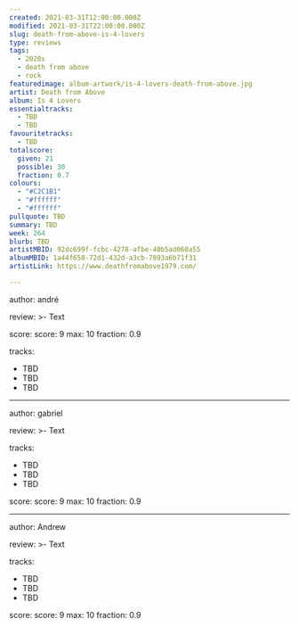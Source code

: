 ```yaml
---
created: 2021-03-31T12:00:00.000Z
modified: 2021-03-31T22:00:00.000Z
slug: death-from-above-is-4-lovers
type: reviews
tags:
  - 2020s
  - death from above
  - rock
featuredimage: album-artwork/is-4-lovers-death-from-above.jpg
artist: Death from Above
album: Is 4 Lovers
essentialtracks:
  - TBD
  - TBD
favouritetracks:
  - TBD
totalscore:
  given: 21
  possible: 30
  fraction: 0.7
colours:
  - "#C2C1B1"
  - "#ffffff"
  - "#ffffff"
pullquote: TBD
summary: TBD
week: 264
blurb: TBD 
artistMBID: 92dc699f-fcbc-4278-afbe-40b5ad060a55
albumMBID: 1a44f658-72d1-432d-a3cb-7093a6b71f31
artistLink: https://www.deathfromabove1979.com/

---
```

author: andré

review: >-
  Text

score:
  score: 9
  max: 10
  fraction: 0.9

tracks:
  - TBD
  - TBD
  - TBD

---

author: gabriel

review: >-
  Text

tracks:
  - TBD
  - TBD
  - TBD

score:
  score: 9
  max: 10
  fraction: 0.9

---

author: Andrew

review: >-
  Text

tracks:
  - TBD
  - TBD
  - TBD

score:
  score: 9
  max: 10
  fraction: 0.9
